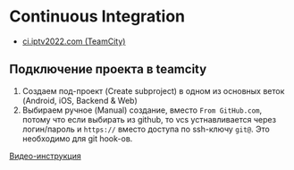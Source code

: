 # Continuous Integration

* [ci.iptv2022.com (TeamCity)](https://ci.iptv2022.com)

## Подключение проекта в teamcity

1. Создаем под-проект (Create subproject) в одном из основных веток (Android, iOS, Backend & Web)
2. Выбираем ручное (Manual) создание, вместо `From GitHub.com`, потому что если выбирать из github, то vcs устнавливается через логин/пароль и `https://` вместо доступа по ssh-ключу `git@`. Это необходимо для git hook-ов.


[Видео-инструкция](https://yadi.sk/i/bYwPSYRCKtN9ww)
